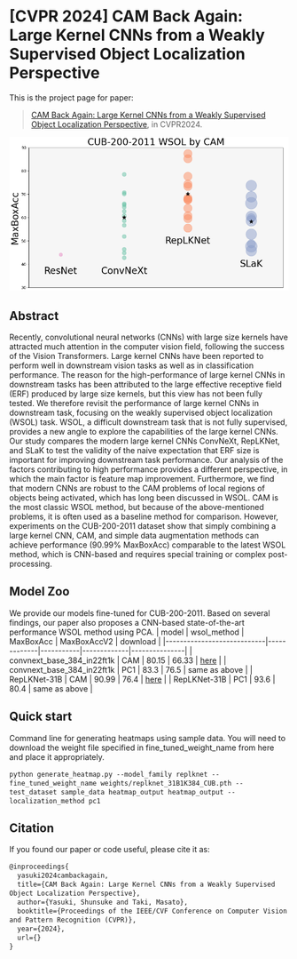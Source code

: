 

**[CVPR 2024] CAM Back Again**: Large Kernel CNNs from a Weakly Supervised Object Localization Perspective
========

This is the project page for paper:
> [CAM Back Again: Large Kernel CNNs from a Weakly Supervised Object Localization Perspective](), in CVPR2024.

![head_img](img/head_img.png)

## Abstract

Recently, convolutional neural networks (CNNs) with large size kernels have attracted much attention in the computer vision field, following the success of the Vision Transformers. Large kernel CNNs have been reported to perform well in downstream vision tasks as well as in classification performance. The reason for the high-performance of large kernel CNNs in downstream tasks has been attributed to the large effective receptive field (ERF) produced by large size kernels, but this view has not been fully tested. We therefore revisit the performance of large kernel CNNs in downstream task, focusing on the weakly supervised object localization (WSOL) task. WSOL, a difficult downstream task that is not fully supervised, provides a new angle to explore the capabilities of the large kernel CNNs. Our study compares the modern large kernel CNNs ConvNeXt, RepLKNet, and SLaK to test the validity of the naive expectation that ERF size is important for improving downstream task performance. Our analysis of the factors contributing to high performance provides a different perspective, in which the main factor is feature map improvement. Furthermore, we find that modern CNNs are robust to the CAM problems of local regions of objects being activated, which has long been discussed in WSOL. CAM is the most classic WSOL method, but because of the above-mentioned problems, it is often used as a baseline method for comparison. However, experiments on the CUB-200-2011 dataset show that simply combining a large kernel CNN, CAM, and simple data augmentation methods can achieve performance (90.99% MaxBoxAcc) comparable to the latest WSOL method, which is CNN-based and requires special training or complex post-processing.


## Model Zoo
We provide our models fine-tuned for CUB-200-2011. Based on several findings, our paper also proposes a CNN-based state-of-the-art performance WSOL method using PCA.
| model                      | wsol_method | MaxBoxAcc | MaxBoxAccV2 | download      |
|----------------------------|-------------|-----------|-------------|---------------|
| convnext_base_384_in22ft1k | CAM         | 80.15     | 66.33       | [here](https://drive.google.com/file/d/1JYmMK3EiQQyGTo2CsU6m33juyaAmx2wm/view?usp=drive_link)          |
| convnext_base_384_in22ft1k | PC1         | 83.3      | 76.5        | same as above |
| RepLKNet-31B               | CAM         | 90.99     | 76.4        | [here](https://drive.google.com/file/d/1P8tInmaFknK2sbx5d1__A3U_Ij6T2SD-/view?usp=drive_link)          |
| RepLKNet-31B               | PC1         | 93.6      | 80.4        | same as above |




## Quick start

Command line for generating heatmaps using sample data. You will need to download the weight file specified in fine_tuned_weight_name from here and place it appropriately.
```
python generate_heatmap.py --model_family replknet --fine_tuned_weight_name weights/replknet_31B1K384_CUB.pth --test_dataset sample_data heatmap_output heatmap_output --localization_method pc1
```

<!-- ### Requirements -->



## Citation

If you found our paper or code useful, please cite it as:

```
@inproceedings{
  yasuki2024cambackagain,
  title={CAM Back Again: Large Kernel CNNs from a Weakly Supervised Object Localization Perspective},
  author={Yasuki, Shunsuke and Taki, Masato},
  booktitle={Proceedings of the IEEE/CVF Conference on Computer Vision and Pattern Recognition (CVPR)},
  year={2024},
  url={}
}
```

